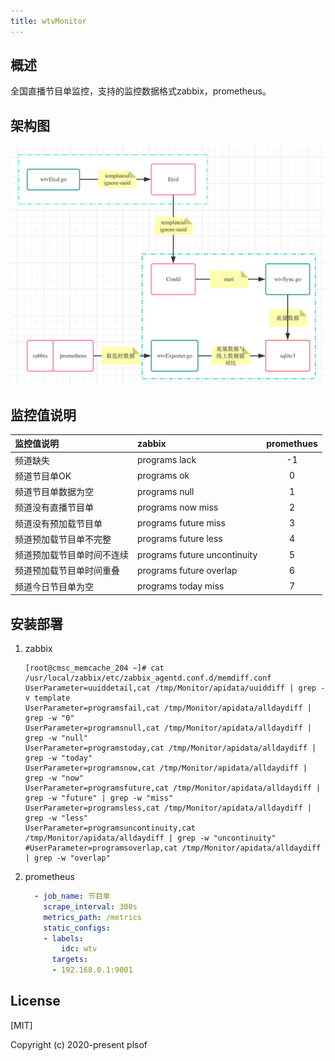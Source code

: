 ```yaml
---
title: wtvMonitor
---
```


## 概述

全国直播节目单监控，支持的监控数据格式zabbix，prometheus。



## 架构图

<img src="./images/wtvMonitor.png" alt="wtvMonitor" style="zoom:50%;" />



## 监控值说明


| 监控值说明              | zabbix | promethues |
| :-----                 | :---- | :----: |
| 频道缺失                | programs lack | -1 |
| 频道节目单OK            | programs ok | 0 |
| 频道节目单数据为空        | programs null | 1 |
| 频道没有直播节目单        | programs now miss | 2 |
| 频道没有预加载节目单      | programs future miss | 3 |
| 频道预加载节目单不完整     | programs future less | 4 |
| 频道预加载节目单时间不连续 | programs future uncontinuity | 5 |
| 频道预加载节目单时间重叠   | programs future overlap | 6 |
| 频道今日节目单为空        | programs today miss | 7 |




## 安装部署

1. zabbix

   ```shell
   [root@cmsc_memcache_204 ~]# cat /usr/local/zabbix/etc/zabbix_agentd.conf.d/memdiff.conf
   UserParameter=uuiddetail,cat /tmp/Monitor/apidata/uuiddiff | grep -v template
   UserParameter=programsfail,cat /tmp/Monitor/apidata/alldaydiff | grep -w "0"
   UserParameter=programsnull,cat /tmp/Monitor/apidata/alldaydiff | grep -w "null"
   UserParameter=programstoday,cat /tmp/Monitor/apidata/alldaydiff | grep -w "today"
   UserParameter=programsnow,cat /tmp/Monitor/apidata/alldaydiff | grep -w "now"
   UserParameter=programsfuture,cat /tmp/Monitor/apidata/alldaydiff | grep -w "future" | grep -w "miss"
   UserParameter=programsless,cat /tmp/Monitor/apidata/alldaydiff | grep -w "less"
   UserParameter=programsuncontinuity,cat /tmp/Monitor/apidata/alldaydiff | grep -w "uncontinuity"
   #UserParameter=programsoverlap,cat /tmp/Monitor/apidata/alldaydiff | grep -w "overlap"
   ```

2. prometheus

   ```yaml
     - job_name: 节目单
       scrape_interval: 300s
       metrics_path: /metrics
       static_configs:
       - labels:
           idc: wtv
         targets:
         - 192.168.0.1:9001
   ```

   

## License

[MIT]

Copyright (c) 2020-present plsof